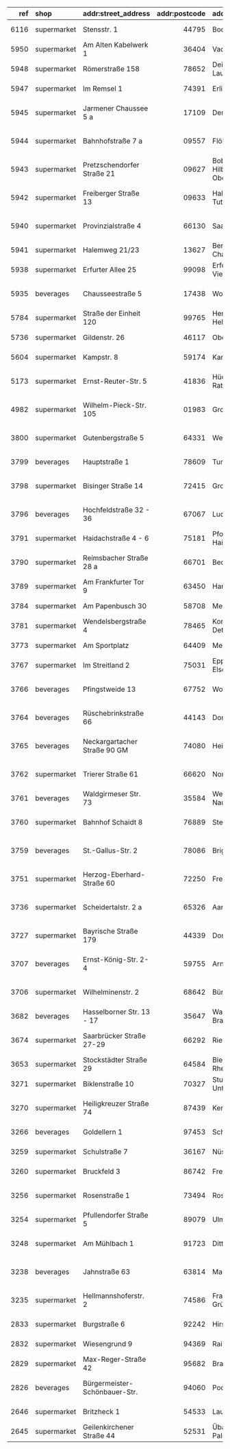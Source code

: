 |   ref | shop        | addr:street_address           |   addr:postcode | addr:city                              | website                                                                                                     | geometry                                                                                                                                                              |
|------:|:------------|:------------------------------|----------------:|:---------------------------------------|:------------------------------------------------------------------------------------------------------------|:----------------------------------------------------------------------------------------------------------------------------------------------------------------------|
|  6116 | supermarket | Stensstr. 1                   |           44795 | Bochum                                 | https://www.netto-online.de/filialen/bochum/stensstr-1/6116                                                 | [51.4618122, 7.203076599999999](https://www.openstreetmap.org/?mlat=51.4618122&mlon=7.203076599999999#map=19/51.4618122/7.203076599999999)                            |
|  5950 | supermarket | Am Alten Kabelwerk 1          |           36404 | Vacha                                  | https://www.netto-online.de/filialen/vacha/am-alten-kabelwerk-1/5950                                        | [50.8239283, 10.0222657](https://www.openstreetmap.org/?mlat=50.8239283&mlon=10.0222657#map=19/50.8239283/10.0222657)                                                 |
|  5948 | supermarket | Römerstraße 158               |           78652 | Deißlingen-Lauffen                     | https://www.netto-online.de/filialen/deisslingen-lauffen/roemerstrasse-158/5948                             | [48.12561, 8.63381](https://www.openstreetmap.org/?mlat=48.12561&mlon=8.63381#map=19/48.12561/8.63381)                                                                |
|  5947 | supermarket | Im Remsel 1                   |           74391 | Erligheim                              | https://www.netto-online.de/filialen/erligheim/im-remsel-1/5947                                             | [49.0237403, 9.095689](https://www.openstreetmap.org/?mlat=49.0237403&mlon=9.095689#map=19/49.0237403/9.095689)                                                       |
|  5945 | supermarket | Jarmener Chaussee 5 a         |           17109 | Demmin                                 | https://www.netto-online.de/filialen/demmin/jarmener-chaussee-5-a/5945                                      | [53.903789, 13.0791049](https://www.openstreetmap.org/?mlat=53.903789&mlon=13.0791049#map=19/53.903789/13.0791049)                                                    |
|  5944 | supermarket | Bahnhofstraße 7 a             |           09557 | Flöha                                  | https://www.netto-online.de/filialen/floeha/bahnhofstrasse-7-a/5944                                         | [50.8558368, 13.074508](https://www.openstreetmap.org/?mlat=50.8558368&mlon=13.074508#map=19/50.8558368/13.074508)                                                    |
|  5943 | supermarket | Pretzschendorfer Straße 21    |           09627 | Bobritzsch-Hilbersdorf- Oberbobritzsch | https://www.netto-online.de/filialen/bobritzsch-hilbersdorf-oberbobritzsch/pretzschendorfer-strasse-21/5943 | [50.8569298, 13.4735347](https://www.openstreetmap.org/?mlat=50.8569298&mlon=13.4735347#map=19/50.8569298/13.4735347)                                                 |
|  5942 | supermarket | Freiberger Straße 13          |           09633 | Halsbrücke-Tuttendorf                  | https://www.netto-online.de/filialen/halsbruecke-tuttendorf/freiberger-strasse-13/5942                      | [50.9363363, 13.3537343](https://www.openstreetmap.org/?mlat=50.9363363&mlon=13.3537343#map=19/50.9363363/13.3537343)                                                 |
|  5940 | supermarket | Provinzialstraße 4            |           66130 | Saarbrücken                            | https://www.netto-online.de/filialen/saarbruecken/provinzialstrasse-4/5940                                  | [49.204969, 7.0563117](https://www.openstreetmap.org/?mlat=49.204969&mlon=7.0563117#map=19/49.204969/7.0563117)                                                       |
|  5941 | supermarket | Halemweg 21/23                |           13627 | Berlin-Charlottenburg                  | https://www.netto-online.de/filialen/berlin-charlottenburg/halemweg-21-23/5941                              | [52.5374576, 13.2857812](https://www.openstreetmap.org/?mlat=52.5374576&mlon=13.2857812#map=19/52.5374576/13.2857812)                                                 |
|  5938 | supermarket | Erfurter Allee 25             |           99098 | Erfurt-Vieselbach                      | https://www.netto-online.de/filialen/erfurt-vieselbach/erfurter-allee-25/5938                               | [50.9986957, 11.1422745](https://www.openstreetmap.org/?mlat=50.9986957&mlon=11.1422745#map=19/50.9986957/11.1422745)                                                 |
|  5935 | beverages   | Chausseestraße 5              |           17438 | Wolgast                                | https://www.netto-online.de/filialen/wolgast/chausseestrasse-5/5935                                         | [54.052354507106514, 13.773511517528497](https://www.openstreetmap.org/?mlat=54.052354507106514&mlon=13.773511517528497#map=19/54.052354507106514/13.773511517528497) |
|  5784 | supermarket | Straße der Einheit 120        |           99765 | Heringen-Helme                         | https://www.netto-online.de/filialen/heringen-helme/strasse-der-einheit-120/5784                            | [51.44767650000001, 10.8748876](https://www.openstreetmap.org/?mlat=51.44767650000001&mlon=10.8748876#map=19/51.44767650000001/10.8748876)                            |
|  5736 | supermarket | Gildenstr. 26                 |           46117 | Oberhausen                             | https://www.netto-online.de/filialen/oberhausen/gildenstr-26/5736                                           | [51.50223600914709, 6.885043186751876](https://www.openstreetmap.org/?mlat=51.50223600914709&mlon=6.885043186751876#map=19/51.50223600914709/6.885043186751876)       |
|  5604 | supermarket | Kampstr. 8                    |           59174 | Kamen                                  | https://www.netto-online.de/filialen/kamen/kampstr-8/5604                                                   | [51.594258560984336, 7.663478442269285](https://www.openstreetmap.org/?mlat=51.594258560984336&mlon=7.663478442269285#map=19/51.594258560984336/7.663478442269285)    |
|  5173 | supermarket | Ernst-Reuter-Str. 5           |           41836 | Hückelhoven-Ratheim                    | https://www.netto-online.de/filialen/hueckelhoven-ratheim/ernst-reuter-str-5/5173                           | [51.0679755, 6.191663999999999](https://www.openstreetmap.org/?mlat=51.0679755&mlon=6.191663999999999#map=19/51.0679755/6.191663999999999)                            |
|  4982 | supermarket | Wilhelm-Pieck-Str. 105        |           01983 | Großräschen                            | https://www.netto-online.de/filialen/grossraeschen/wilhelm-pieck-str-105/4982                               | [51.5954825, 14.0035997](https://www.openstreetmap.org/?mlat=51.5954825&mlon=14.0035997#map=19/51.5954825/14.0035997)                                                 |
|  3800 | supermarket | Gutenbergstraße 5             |           64331 | Weiterstadt                            | https://www.netto-online.de/filialen/weiterstadt/gutenbergstrasse-5/3800                                    | [49.8910026, 8.6060505](https://www.openstreetmap.org/?mlat=49.8910026&mlon=8.6060505#map=19/49.8910026/8.6060505)                                                    |
|  3799 | beverages   | Hauptstraße 1                 |           78609 | Tuningen                               | https://www.netto-online.de/filialen/tuningen/hauptstrasse-1/3799                                           | [48.0271617, 8.6026573](https://www.openstreetmap.org/?mlat=48.0271617&mlon=8.6026573#map=19/48.0271617/8.6026573)                                                    |
|  3798 | supermarket | Bisinger Straße 14            |           72415 | Grosselfingen                          | https://www.netto-online.de/filialen/grosselfingen/bisinger-strasse-14/3798                                 | [48.328832, 8.8928173](https://www.openstreetmap.org/?mlat=48.328832&mlon=8.8928173#map=19/48.328832/8.8928173)                                                       |
|  3796 | beverages   | Hochfeldstraße 32 - 36        |           67067 | Ludwigshafen                           | https://www.netto-online.de/filialen/ludwigshafen/hochfeldstrasse-32-36/3796                                | [49.4651067, 8.4092459](https://www.openstreetmap.org/?mlat=49.4651067&mlon=8.4092459#map=19/49.4651067/8.4092459)                                                    |
|  3791 | supermarket | Haidachstraße 4 - 6           |           75181 | Pforzheim-Haidach                      | https://www.netto-online.de/filialen/pforzheim-haidach/haidachstrasse-4-6/3791                              | [48.8856939, 8.7341646](https://www.openstreetmap.org/?mlat=48.8856939&mlon=8.7341646#map=19/48.8856939/8.7341646)                                                    |
|  3790 | supermarket | Reimsbacher Straße 28 a       |           66701 | Beckingen                              | https://www.netto-online.de/filialen/beckingen/reimsbacher-strasse-28-a/3790                                | [49.4502506, 6.7631812](https://www.openstreetmap.org/?mlat=49.4502506&mlon=6.7631812#map=19/49.4502506/6.7631812)                                                    |
|  3789 | supermarket | Am Frankfurter Tor 9          |           63450 | Hanau                                  | https://www.netto-online.de/filialen/hanau/am-frankfurter-tor-9/3789                                        | [50.1339516, 8.9133838](https://www.openstreetmap.org/?mlat=50.1339516&mlon=8.9133838#map=19/50.1339516/8.9133838)                                                    |
|  3784 | supermarket | Am Papenbusch 30              |           58708 | Menden                                 | https://www.netto-online.de/filialen/menden/am-papenbusch-30/3784                                           | [51.4423825, 7.7690909](https://www.openstreetmap.org/?mlat=51.4423825&mlon=7.7690909#map=19/51.4423825/7.7690909)                                                    |
|  3781 | supermarket | Wendelsbergstraße 4           |           78465 | Konstanz-Dettingen                     | https://www.netto-online.de/filialen/konstanz-dettingen/wendelsbergstrasse-4/3781                           | [47.7323199, 9.1150975](https://www.openstreetmap.org/?mlat=47.7323199&mlon=9.1150975#map=19/47.7323199/9.1150975)                                                    |
|  3773 | supermarket | Am Sportplatz                 |           64409 | Messel                                 | https://www.netto-online.de/filialen/messel/am-sportplatz/3773                                              | [49.9388533, 8.738327](https://www.openstreetmap.org/?mlat=49.9388533&mlon=8.738327#map=19/49.9388533/8.738327)                                                       |
|  3767 | supermarket | Im Streitland 2               |           75031 | Eppingen-Elsenz                        | https://www.netto-online.de/filialen/eppingen-elsenz/im-streitland-2/3767                                   | [49.1694672, 8.8426754](https://www.openstreetmap.org/?mlat=49.1694672&mlon=8.8426754#map=19/49.1694672/8.8426754)                                                    |
|  3766 | beverages   | Pfingstweide 13               |           67752 | Wolfstein                              | https://www.netto-online.de/filialen/wolfstein/pfingstweide-13/3766                                         | [49.5946374, 7.6039081](https://www.openstreetmap.org/?mlat=49.5946374&mlon=7.6039081#map=19/49.5946374/7.6039081)                                                    |
|  3764 | beverages   | Rüschebrinkstraße 66          |           44143 | Dortmund                               | https://www.netto-online.de/filialen/dortmund/rueschebrinkstrasse-66/3764                                   | [51.5250578, 7.5180961](https://www.openstreetmap.org/?mlat=51.5250578&mlon=7.5180961#map=19/51.5250578/7.5180961)                                                    |
|  3765 | beverages   | Neckargartacher Straße 90 GM  |           74080 | Heilbronn                              | https://www.netto-online.de/filialen/heilbronn/neckargartacher-strasse-90-gm/3765                           | [49.14661, 9.19643](https://www.openstreetmap.org/?mlat=49.14661&mlon=9.19643#map=19/49.14661/9.19643)                                                                |
|  3762 | supermarket | Trierer Straße 61             |           66620 | Nonnweiler                             | https://www.netto-online.de/filialen/nonnweiler/trierer-strasse-61/3762                                     | [49.6081822, 6.9640674](https://www.openstreetmap.org/?mlat=49.6081822&mlon=6.9640674#map=19/49.6081822/6.9640674)                                                    |
|  3761 | beverages   | Waldgirmeser Str. 73          |           35584 | Wetzlar-Naunheim                       | https://www.netto-online.de/filialen/wetzlar-naunheim/waldgirmeser-str-73/3761                              | [50.584534, 8.5327119](https://www.openstreetmap.org/?mlat=50.584534&mlon=8.5327119#map=19/50.584534/8.5327119)                                                       |
|  3760 | supermarket | Bahnhof Schaidt 8             |           76889 | Steinfeld                              | https://www.netto-online.de/filialen/steinfeld/bahnhof-schaidt-8/3760                                       | [49.0552515, 8.0640178](https://www.openstreetmap.org/?mlat=49.0552515&mlon=8.0640178#map=19/49.0552515/8.0640178)                                                    |
|  3759 | beverages   | St.-Gallus-Str. 2             |           78086 | Brigachtal                             | https://www.netto-online.de/filialen/brigachtal/st-gallus-str-2/3759                                        | [48.0121245, 8.4696615](https://www.openstreetmap.org/?mlat=48.0121245&mlon=8.4696615#map=19/48.0121245/8.4696615)                                                    |
|  3751 | supermarket | Herzog-Eberhard-Straße 60     |           72250 | Freudenstadt                           | https://www.netto-online.de/filialen/freudenstadt/herzog-eberhard-strasse-60/3751                           | [48.459738, 8.4257154](https://www.openstreetmap.org/?mlat=48.459738&mlon=8.4257154#map=19/48.459738/8.4257154)                                                       |
|  3736 | supermarket | Scheidertalstr. 2 a           |           65326 | Aarbergen                              | https://www.netto-online.de/filialen/aarbergen/scheidertalstr-2-a/3736                                      | [50.2435209, 8.0662291](https://www.openstreetmap.org/?mlat=50.2435209&mlon=8.0662291#map=19/50.2435209/8.0662291)                                                    |
|  3727 | supermarket | Bayrische Straße 179          |           44339 | Dortmund                               | https://www.netto-online.de/filialen/dortmund/bayrische-strasse-179/3727                                    | [51.55264, 7.485430000000001](https://www.openstreetmap.org/?mlat=51.55264&mlon=7.485430000000001#map=19/51.55264/7.485430000000001)                                  |
|  3707 | beverages   | Ernst-König-Str. 2- 4         |           59755 | Arnsberg                               | https://www.netto-online.de/filialen/arnsberg/ernst-koenig-str-2-4/3707                                     | [51.458014215113835, 7.97926515256903](https://www.openstreetmap.org/?mlat=51.458014215113835&mlon=7.97926515256903#map=19/51.458014215113835/7.97926515256903)       |
|  3706 | supermarket | Wilhelminenstr. 2             |           68642 | Bürstadt                               | https://www.netto-online.de/filialen/buerstadt/wilhelminenstr-2/3706                                        | [49.6407986, 8.4545429](https://www.openstreetmap.org/?mlat=49.6407986&mlon=8.4545429#map=19/49.6407986/8.4545429)                                                    |
|  3682 | beverages   | Hasselborner Str. 13 - 17     |           35647 | Waldsolms-Brandoberndorf               | https://www.netto-online.de/filialen/waldsolms-brandoberndorf/hasselborner-str-13-17/3682                   | [50.43153855887078, 8.495680556059165](https://www.openstreetmap.org/?mlat=50.43153855887078&mlon=8.495680556059165#map=19/50.43153855887078/8.495680556059165)       |
|  3674 | supermarket | Saarbrücker Straße 27-29      |           66292 | Riegelsberg                            | https://www.netto-online.de/filialen/riegelsberg/saarbruecker-strasse-27-29/3674                            | [49.300816997588896, 6.945514964455253](https://www.openstreetmap.org/?mlat=49.300816997588896&mlon=6.945514964455253#map=19/49.300816997588896/6.945514964455253)    |
|  3653 | supermarket | Stockstädter Straße 29        |           64584 | Biebesheim am Rhein                    | https://www.netto-online.de/filialen/biebesheim-am-rhein/stockstaedter-strasse-29/3653                      | [49.786248046522566, 8.46995639570084](https://www.openstreetmap.org/?mlat=49.786248046522566&mlon=8.46995639570084#map=19/49.786248046522566/8.46995639570084)       |
|  3271 | supermarket | Biklenstraße 10               |           70327 | Stuttgart-Untertürkheim                | https://www.netto-online.de/filialen/stuttgart-untertuerkheim/biklenstrasse-10/3271                         | [nan, nan](https://www.openstreetmap.org/?mlat=nan&mlon=nan#map=19/nan/nan)                                                                                           |
|  3270 | supermarket | Heiligkreuzer Straße 74       |           87439 | Kempten                                | https://www.netto-online.de/filialen/kempten/heiligkreuzer-strasse-74/3270                                  | [47.7394651, 10.2937173](https://www.openstreetmap.org/?mlat=47.7394651&mlon=10.2937173#map=19/47.7394651/10.2937173)                                                 |
|  3266 | beverages   | Goldellern 1                  |           97453 | Schonungen                             | https://www.netto-online.de/filialen/schonungen/goldellern-1/3266                                           | [50.0420348, 10.312384](https://www.openstreetmap.org/?mlat=50.0420348&mlon=10.312384#map=19/50.0420348/10.312384)                                                    |
|  3259 | supermarket | Schulstraße 7                 |           36167 | Nüsttal                                | https://www.netto-online.de/filialen/nuesttal/schulstrasse-7/3259                                           | [50.6308854, 9.8479594](https://www.openstreetmap.org/?mlat=50.6308854&mlon=9.8479594#map=19/50.6308854/9.8479594)                                                    |
|  3260 | supermarket | Bruckfeld 3                   |           86742 | Fremdingen                             | https://www.netto-online.de/filialen/fremdingen/bruckfeld-3/3260                                            | [48.9746153, 10.452038](https://www.openstreetmap.org/?mlat=48.9746153&mlon=10.452038#map=19/48.9746153/10.452038)                                                    |
|  3256 | supermarket | Rosenstraße 1                 |           73494 | Rosenberg                              | https://www.netto-online.de/filialen/rosenberg/rosenstrasse-1/3256                                          | [49.0205886, 10.0199213](https://www.openstreetmap.org/?mlat=49.0205886&mlon=10.0199213#map=19/49.0205886/10.0199213)                                                 |
|  3254 | supermarket | Pfullendorfer Straße 5        |           89079 | Ulm-Wiblingen                          | https://www.netto-online.de/filialen/ulm-wiblingen/pfullendorfer-strasse-5/3254                             | [48.3512033, 9.9747599](https://www.openstreetmap.org/?mlat=48.3512033&mlon=9.9747599#map=19/48.3512033/9.9747599)                                                    |
|  3248 | supermarket | Am Mühlbach 1                 |           91723 | Dittenheim                             | https://www.netto-online.de/filialen/dittenheim/am-muehlbach-1/3248                                         | [49.05581705705951, 10.796676551953805](https://www.openstreetmap.org/?mlat=49.05581705705951&mlon=10.796676551953805#map=19/49.05581705705951/10.796676551953805)    |
|  3238 | beverages   | Jahnstraße 63                 |           63814 | Mainaschaff                            | https://www.netto-online.de/filialen/mainaschaff/jahnstrasse-63/3238                                        | [49.9842067, 9.0900302](https://www.openstreetmap.org/?mlat=49.9842067&mlon=9.0900302#map=19/49.9842067/9.0900302)                                                    |
|  3235 | supermarket | Hellmannshoferstr. 2          |           74586 | Frankenhardt-Gründelhardt              | https://www.netto-online.de/filialen/frankenhardt-gruendelhardt/hellmannshoferstr-2/3235                    | [49.07835650158443, 9.979696458242943](https://www.openstreetmap.org/?mlat=49.07835650158443&mlon=9.979696458242943#map=19/49.07835650158443/9.979696458242943)       |
|  2833 | supermarket | Burgstraße 6                  |           92242 | Hirschau                               | https://www.netto-online.de/filialen/hirschau/burgstrasse-6/2833                                            | [49.542248, 11.9426692](https://www.openstreetmap.org/?mlat=49.542248&mlon=11.9426692#map=19/49.542248/11.9426692)                                                    |
|  2832 | supermarket | Wiesengrund 9                 |           94369 | Rain                                   | https://www.netto-online.de/filialen/rain/wiesengrund-9/2832                                                | [48.906893, 12.474434](https://www.openstreetmap.org/?mlat=48.906893&mlon=12.474434#map=19/48.906893/12.474434)                                                       |
|  2829 | supermarket | Max-Reger-Straße 42           |           95682 | Brand                                  | https://www.netto-online.de/filialen/brand/max-reger-strasse-42/2829                                        | [49.9639137, 11.906865](https://www.openstreetmap.org/?mlat=49.9639137&mlon=11.906865#map=19/49.9639137/11.906865)                                                    |
|  2826 | beverages   | Bürgermeister-Schönbauer-Str. |           94060 | Pocking                                | https://www.netto-online.de/filialen/pocking/buergermeister-schoenbauer-str/2826                            | [48.39348, 13.30961](https://www.openstreetmap.org/?mlat=48.39348&mlon=13.30961#map=19/48.39348/13.30961)                                                             |
|  2646 | supermarket | Britzheck 1                   |           54533 | Laufeld                                | https://www.netto-online.de/filialen/laufeld/britzheck-1/2646                                               | [50.0840654, 6.8697286](https://www.openstreetmap.org/?mlat=50.0840654&mlon=6.8697286#map=19/50.0840654/6.8697286)                                                    |
|  2645 | supermarket | Geilenkirchener Straße 44     |           52531 | Übach-Palenberg                        | https://www.netto-online.de/filialen/uebach-palenberg/geilenkirchener-strasse-44/2645                       | [50.9437294, 6.1059425](https://www.openstreetmap.org/?mlat=50.9437294&mlon=6.1059425#map=19/50.9437294/6.1059425)                                                    |